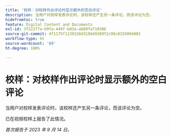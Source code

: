 ```yaml
---
title: '校样：对校样作出评论时显示额外的空白评论'
description: 当用户对校样发表评论时，该校样还产生另一条评论，而该评论为空。
hidefromtoc: true
feature: Digital Content and Documents
exl-id: 3f22277a-b9fa-449f-b03a-a669fa710306
source-git-commit: 4f1175f1139158d310649389f2c99c0335094082
workflow-type: ht
source-wordcount: '69'
ht-degree: 100%

---
```


# 校样：对校样作出评论时显示额外的空白评论

<!--WF, WFP TOCs-->

当用户对校样发表评论时，该校样还产生另一条评论，而该评论为空。

已在视频校样上报告了此情况。

_首次报告于 2023 年 9 月 14 日。_

